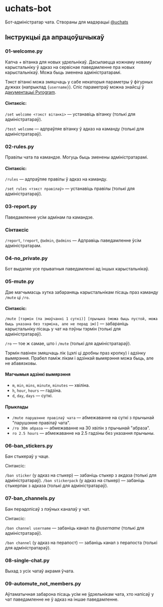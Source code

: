# uchats-bot

Бот-адміністратар чата. Створаны для мадэрацыі [@uchats](https://t.me/uchats)

## Інструкцыі да апрацоўшчыкаў

### 01-welcome.py

Капча + вітанка для новых удзельнікаў. Дасылаецца кожнаму новаму карыстальніку ў адказ на сервіснае паведамленне пра новых
карыстальнікаў. Можа быць зменена адміністратарамі.

Тэкст вітанкі можа змяшчаць у сабе некаторыя параметры ў фігурных дужках (напрыклад `{username}`). Спіс параметраў 
можна знайсці ў [дакументацыі Pyrogram](https://docs.pyrogram.org/api/types/User#pyrogram.types.User).

#### Сінтаксіс:

`/set welcome <тэкст вітанкі>` — устанавіць вітанку (толькі для адміністратараў).

`/test welcome` — адпраўляе вітанку ў адказ на каманду (толькі для адміністратараў).

### 02-rules.py

Правілы чата па камандзе. Могуць быць зменены адміністратарамі.

#### Сінтаксіс:

`/rules` — адпраўляе правілы ў адказ на каманду.

`/set rules <тэкст правілаў>` — устанавіць правілы (толькі для адміністратараў).

### 03-report.py

Паведамленне усім адмінам па камандзе.

### Сінтаксіс

`/report`, `!report`, `@admin`, `@admins` — Адправіць паведамленне ўсім адміністратарам.

### 04-no_private.py

Бот выдаляе усе прыватныя паведамленні ад іншых карыстальнікаў.

### 05-mute.py

Дае магчымасць хутка забараняць карыстальнікам пісаць праз каманду `/mute` ці `/ro`.

#### Сінтаксіс:

`/mute [тэрмін (па змаўчанні 1 суткі)] [прычына (можа быць пустой, можа быць указана без тэрміна, але не перад ім)]` 
— забараніць карыстальніку пісаць у чат на пэўны тэрмін (толькі для адміністратараў).

`/ro` — тое ж самае, што і `/mute` (толькі для адміністратараў).

Тэрмін павінен змяшчаць лік (цэлі ці дробны праз кропку) і адзінку вымярэння. Прабел паміж лікам і адзінкай вымярэння
можа быць, але не абавязковы.

#### Магчымыя адзінкі вымярэння

* `m`, `min`, `mins`, `minute`, `minutes` — хвіліна.
* `h`, `hour`, `hours` — гадзіна.
* `d`, `day`, `days` — суткі.

#### Прыклады

* `/mute парушэнне правілаў чата` — абмежаванне на суткі з прычынай "парушэнне правілаў чата".
* `/ro 30m абраза` — абмежаванне на 30 хвілін з прычынай "абраза".
* `ro 2.5 hours` — абмежаванне на 2.5 гадзіны без указання прычыны.

### 06-ban_stickers.py

Бан стыкераў у чаце.

Сінтаксіс:

`/ban sticker` (у адказ на стыкер) — забаніць стыкер з акдаза (толькі для адміністратараў).
`/ban stickerpack` (у адказ на стыкер) — забаніць стыкерпак з адказа (толькі для адміністратараў).

### 07-ban_channels.py

Бан перадопісаў з пэўных каналаў у чат.

Сінтаксіс:

`/ban channel username` — забаніць канал па *@username* (толькі для адміністратараў).

`/ban channel` (у адказ на перапост) — забаніць канал з перапоста (толькі для адміністратараў).

### 08-single-chat.py

Выхад з усіх чатаў акрамя ўчата.

### 09-automute_not_members.py

Аўтаматычная забарона пісаць усім не ўдзельнікам чата, хто напісаў у чат паведамленне не ў адказ на іншае паведамленне.